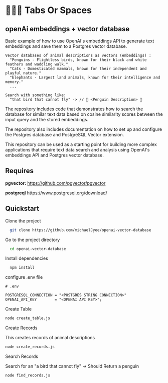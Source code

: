 # 🧑🏻‍💻 Tabs Or Spaces
## openAi embeddings + vector database

Basic example of how to use OpenAI's embeddings API to generate text embeddings and save them to a Postgres vector database.

```
Vector databases of animal descriptions as vectors (embeddings) : 
  "Penguins - Flightless birds, known for their black and white feathers and waddling walk."
  "Cats - Domesticated mammals, known for their independent and playful nature."
  "Elephants - Largest land animals, known for their intelligence and memory."
  ...

Search with something like:
  "that bird that cannot fly" -> // 🐧 <Penguin Description> 🐧
```

The repository includes code that demonstrates how to search the database for similar text data based on cosine similarity scores between the input query and the stored embeddings.

The repository also includes documentation on how to set up and configure the Postgres database and PostgreSQL Vector extension.

This repository can be used as a starting point for building more complex applications that require text data search and analysis using OpenAI's embeddings API and Postgres vector database.


## Requires
**pgvector:** https://github.com/pgvector/pgvector

**postgreql** https://www.postgresql.org/download/

## Quickstart

Clone the project
```bash
  git clone https://github.com/michaelJyee/openai-vector-database
```

Go to the project directory

```bash
  cd openai-vector-database
```

Install dependencies

```bash
  npm install
```

configure .env file

```
# .env

POSTGRESQL_CONNECTION = "<POSTGRES STRING CONNECTION>"
OPENAI_API_KEY        = "<OPENAI API KEY>";
```

Create Table

```bash
node create_table.js
```

Create Records

This creates records of animal descriptions

```bash
node create_records.js
```

Search Records

Search for an "a bird that cannot fly" -> Should Return a penguin 

```bash
node find_records.js
```
